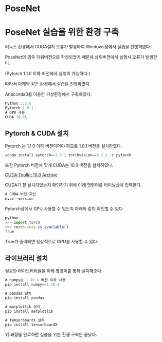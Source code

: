 # PoseNet

# PoseNet 실습을 위한 환경 구축

리눅스 환경에서 CUDA설치 오류가 발생하여 Windows상에서 실습을 진행하였다.

PoseNet의 경우 하위버전으로 작성되었기 때문에 상위버전에서 실행시 오류가 발생한다.

(Pytorch 1.1.0 이하 버전에서 실행이 가능하다.)

따라서 아래와 같은 환경에서 실습을 진행하였다.

Anaconda3를 이용한 가상환경에서 구축하였다.

```jsx
Python 3.5.6
Pytorch 1.0.1
# GPU 사용
CUDA 10.0\
```

## Pytorch & CUDA 설치

Pytorch 는 1.1.0 이하 버전이어야 하므로 1.0.1 버전을 설치하였다.

```jsx
conda install pytorch==1.0.1 torchvision==0.2.2 -c pytorch
```

또한 Pytorch 버전에 맞게 CUDA는 10.0 버전을 설치하였다.

[CUDA Toolkit 10.0 Archive](https://developer.nvidia.com/cuda-10.0-download-archive)

 CUDA가 잘 설치되었는지 확인하기 위해 아래 명령어를 터미널상에 입력한다.

```jsx
# CUDA 버전 확인
nvcc —version
```

Pytorch상에서 GPU 사용할 수 있는지 아래와 같이 확인할 수 있다

```jsx
python
>>> import torch
>>> torch.cuda.is_available()
True
```

True가 출력되면 정상적으로 GPU를 사용할 수 있다.

## 라이브러리 설치

필요한 라이브러리들을 아래 명령어를 통해 설치해준다.

```jsx
# numpy는 1.10.x 버전 이하 사용
pip install numpy==1.10.4

# pandas 설치
pip install pandas

# matplotlib 설치
pip install matplotlib

# tensorboardX 설치
pip install tensorboardX
```

위 과정을 완료하면 실습을 위한 환경 구축은 끝났다.
